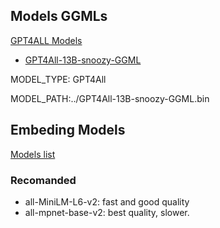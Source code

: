 ## Models GGMLs
[GPT4ALL Models](https://gpt4all.io/index.html)

- [GPT4All-13B-snoozy-GGML](https://huggingface.co/TheBloke/GPT4All-13B-snoozy-GGML)

MODEL_TYPE: GPT4All

MODEL_PATH:../GPT4All-13B-snoozy-GGML.bin


## Embeding Models

[Models list](https://www.sbert.net/docs/pretrained_models.html)

### Recomanded 

- all-MiniLM-L6-v2: fast and good quality
- all-mpnet-base-v2: best quality, slower.

